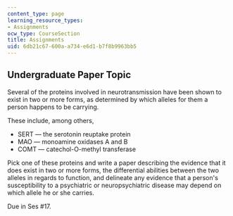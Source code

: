 ```yaml
---
content_type: page
learning_resource_types:
- Assignments
ocw_type: CourseSection
title: Assignments
uid: 6db21c67-600a-a734-e6d1-b7f8b9963bb5
---
```


Undergraduate Paper Topic
-------------------------

Several of the proteins involved in neurotransmission have been shown to exist in two or more forms, as determined by which alleles for them a person happens to be carrying.

These include, among others,

*   SERT — the serotonin reuptake protein
*   MAO — monoamine oxidases A and B
*   COMT — catechol-O-methyl transferase

Pick one of these proteins and write a paper describing the evidence that it does exist in two or more forms, the differential abilities between the two alleles in regards to function, and delineate any evidence that a person's susceptibility to a psychiatric or neuropsychiatric disease may depend on which allele he or she carries.

Due in Ses #17.